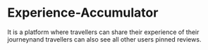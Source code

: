 # Experience-Accumulator
It is a platform where travellers can share their experience of their journeynand travellers can also see all other users pinned reviews.
